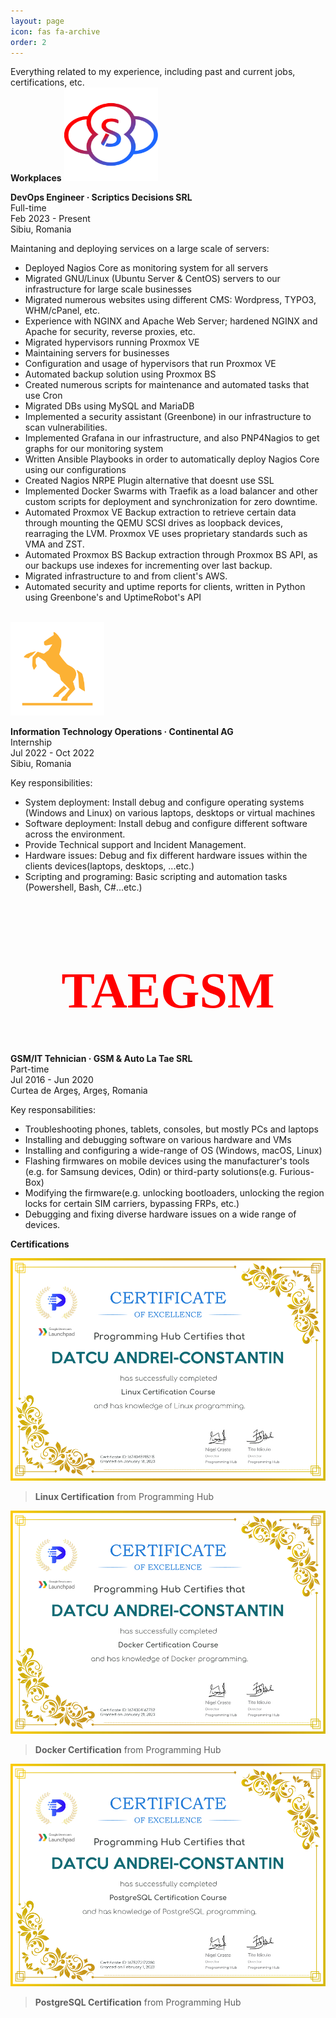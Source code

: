```yaml
---
layout: page
icon: fas fa-archive
order: 2
---
```


Everything related to my experience, including past and current jobs, certifications, etc.
<br>
**Workplaces**
<img src="/assets/images/scriptics.png" alt="Scriptics" width=150 height=150>

**DevOps Engineer · Scriptics Decisions SRL**<br>
Full-time<br>
Feb 2023 - Present<br>
Sibiu, Romania<br>

Maintaning and deploying services on a large scale of servers:
- Deployed Nagios Core as monitoring system for all servers
- Migrated GNU/Linux (Ubuntu Server & CentOS) servers to our infrastructure for large scale businesses
- Migrated numerous websites using different CMS: Wordpress, TYPO3, WHM/cPanel, etc.
- Experience with NGINX and Apache Web Server; hardened NGINX and Apache for security, reverse proxies, etc.
- Migrated hypervisors running Proxmox VE
- Maintaining servers for businesses
- Configuration and usage of hypervisors that run Proxmox VE
- Automated backup solution using Proxmox BS
- Created numerous scripts for maintenance and automated tasks that use Cron
- Migrated DBs using MySQL and MariaDB
- Implemented a security assistant (Greenbone) in our infrastructure to scan vulnerabilities.
- Implemented Grafana in our infrastructure, and also PNP4Nagios to get graphs for our monitoring system
- Written Ansible Playbooks in order to automatically deploy Nagios Core using our configurations
- Created Nagios NRPE Plugin alternative that doesnt use SSL
- Implemented Docker Swarms with Traefik as a load balancer and other custom scripts for deployment and synchronization for zero downtime.
- Automated Proxmox VE Backup extraction to retrieve certain data through mounting the QEMU SCSI drives as loopback devices, rearraging the LVM. Proxmox VE uses proprietary standards such as VMA and ZST.
- Automated Proxmox BS Backup extraction through Proxmox BS API, as our backups use indexes for incrementing over last backup.
- Migrated infrastructure to and from client's AWS.
- Automated security and uptime reports for clients, written in Python using Greenbone's and UptimeRobot's API
<br>

<img src="/assets/images/continental.png" alt="Continental" width=150 height=150>


**Information Technology Operations · Continental AG**<br>
Internship<br>
Jul 2022 - Oct 2022<br>
Sibiu, Romania<br>

Key responsibilities:

- System deployment: Install debug and configure operating systems (Windows and Linux) on various laptops, desktops or virtual machines
- Software deployment: Install debug and configure different software across the environment.
- Provide Technical support and Incident Management.
- Hardware issues: Debug and fix different hardware issues within the clients devices(laptops, desktops, ...etc.)
- Scripting and programing: Basic scripting and automation tasks (Powershell, Bash, C#...etc.)


<div align=center><h1 style="font-family:impact;color:red;font-size:80px">TAEGSM</h1></div>

**GSM/IT Tehnician · GSM & Auto La Tae SRL**<br>
Part-time<br>
Jul 2016 - Jun 2020<br>
Curtea de Argeş, Argeş, Romania<br>

Key responsabilities:

- Troubleshooting phones, tablets, consoles, but mostly PCs and laptops
- Installing and debugging software on various hardware and VMs
- Installing and configuring a wide-range of OS (Windows, macOS, Linux)
- Flashing firmwares on mobile devices using the manufacturer's tools
(e.g. for Samsung devices, Odin) or third-party solutions(e.g. Furious-Box)
- Modifying the firmware(e.g. unlocking bootloaders, unlocking the region
locks for certain SIM carriers, bypassing FRPs, etc.)
- Debugging and fixing diverse hardware issues on a wide range of 
devices.


**Certifications**<br>

![Linux.png](/assets/images/Linux-2.png)
> **Linux Certification** from Programming Hub
    
![Docker.png](/assets/images/Docker.png)
> **Docker Certification** from Programming Hub

![PostgreSQL.png](/assets/images/PostgreSQL.png)
> **PostgreSQL Certification** from Programming Hub


